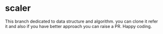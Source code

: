 # scaler
This branch dedicated to data structure and algorithm. you can clone it refer it and also if you have better approach you can raise a PR. Happy coding.
